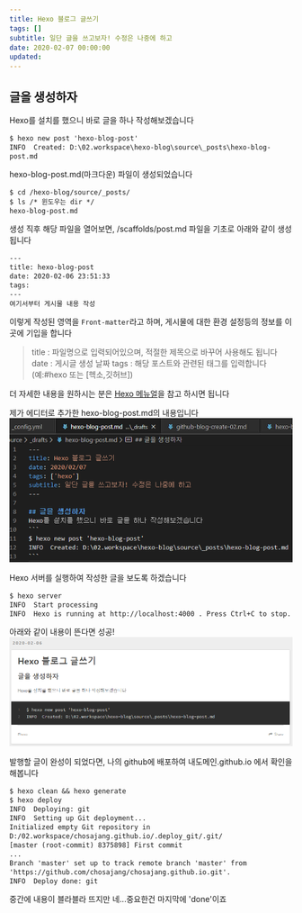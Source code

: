 ```yaml
---
title: Hexo 블로그 글쓰기
tags: []
subtitle: 일단 글을 쓰고보자! 수정은 나중에 하고
date: 2020-02-07 00:00:00
updated:
---
```



## 글을 생성하자
Hexo를 설치를 했으니 바로 글을 하나 작성해보겠습니다
```
$ hexo new post 'hexo-blog-post'
INFO  Created: D:\02.workspace\hexo-blog\source\_posts\hexo-blog-post.md
```

hexo-blog-post.md(마크다운) 파일이 생성되었습니다
```
$ cd /hexo-blog/source/_posts/
$ ls /* 윈도우는 dir */
hexo-blog-post.md
```

생성 직후 해당 파일을 열어보면, /scaffolds/post.md 파일을 기초로 아래와 같이 생성됩니다
```
---
title: hexo-blog-post
date: 2020-02-06 23:51:33
tags:
---
여기서부터 게시물 내용 작성
```
이렇게 작성된 영역을 <code>Front-matter</code>라고 하며, 게시물에 대한 환경 설정등의 정보를 이곳에 기입을 합니다

> title : 파일명으로 입력되어있으며, 적절한 제목으로 바꾸어 사용해도 됩니다
> date : 게시글 생성 날짜
> tags : 해당 포스트와 관련된 태그를 입력합니다(예:#hexo 또는 [헥소,깃허브])

더 자세한 내용을 원하시는 분은 [Hexo 메뉴얼](https://hexo.io/ko/docs/front-matter)을 참고 하시면 됩니다

제가 에디터로 추가한 hexo-blog-post.md의 내용입니다
<img src="/image/hexo-blog-post/01.png" />

Hexo 서버를 실행하여 작성한 글을 보도록 하겠습니다
```
$ hexo server
INFO  Start processing
INFO  Hexo is running at http://localhost:4000 . Press Ctrl+C to stop.
```

아래와 같이 내용이 뜬다면 성공!
<img src="/image/hexo-blog-post/02.png" />

발행할 글이 완성이 되었다면, 나의 github에 배포하여 내도메인.github.io 에서 확인을 해봅니다
```
$ hexo clean && hexo generate
$ hexo deploy
INFO  Deploying: git
INFO  Setting up Git deployment...
Initialized empty Git repository in D:/02.workspace/chosajang.github.io/.deploy_git/.git/
[master (root-commit) 8375898] First commit
...
Branch 'master' set up to track remote branch 'master' from 'https://github.com/chosajang/chosajang.github.io.git'.
INFO  Deploy done: git
```
중간에 내용이 블라블라 뜨지만 네...중요한건 마지막에 'done'이죠
